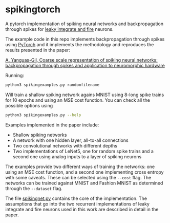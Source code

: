 # spikingtorch

A pytorch implementation of spiking neural networks and backpropagation
through spikes for [leaky integrate and fire](https://en.wikipedia.org/wiki/Biological_neuron_model#Leaky_integrate-and-fire) neurons.

The example code in this repo implements backpropagation through spikes
using [PyTorch](https://pytorch.org/) and it implements the methodology
and reproduces the results presented in the paper:

[A. Yanguas-Gil, Coarse scale representation of spiking neural networks:
backpropagation through spikes and application to neuromorphic
hardware](https://icons.ornl.gov/)

Running:

```bash
python3 spikingexamples.py randomfilename
```

Will train a shallow spiking network agains MNIST using 8-long spike trains
for 10 epochs and using an MSE cost function. You can check all the possible
options using

```bash
python3 spikingexamples.py --help
```

Examples implemented in the paper include:

  - Shallow spiking networks
  - A network with one hidden layer, all-to-all connections
  - Two convolutional networks with different depths
  - Two implementations of LeNet5, one for random spike trains and a second
    one using analog inputs to a layer of spiking neurons

The examples provide two different ways of training the networks: one using
an MSE cost function, and a second one implementing cross entropy with some
caveats. These can be selected using the `--cost` flag. The networks
can be trained against MNIST and Fashion MNIST as determined through the
`--dataset` flag.


The file [spikingnet.py]("./spikingnet.py") contains the core of the
implementation. The assumptions that
go into the two recurrent implementations of leaky integrate and fire
neurons used in this work are described in detail in the paper.
